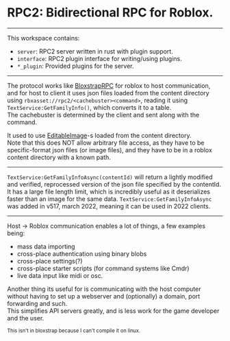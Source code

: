 # RPC2: Bidirectional RPC for Roblox.
---
This workspace contains:
  - `server`: RPC2 server written in rust with plugin support.
  - `interface`: RPC2 plugin interface for writing/using plugins.
  - `*_plugin`: Provided plugins for the server.
---

The protocol works like [BloxstrapRPC](https://github.com/bloxstraplabs/bloxstrap/wiki/Integrating-Bloxstrap-functionality-into-your-game) for roblox to host communication,  
and for host to client it uses json files loaded from the content directory using `rbxasset://rpc2/<cachebuster><command>`, reading it using `TextService:GetFamilyInfo()`, which converts it to a table.  
The cachebuster is determined by the client and sent along with the command.
  
It used to use [EditableImage](https://robloxapi.github.io/ref/class/EditableImage.html)-s loaded from the content directory.  
Note that this does NOT allow arbitrary file access, as they have to be specific-format json files (or image files), and they have to be in a roblox content directory with a known path.

---

`TextService:GetFamilyInfoAsync(contentId)` will return a lightly modified and verified, reprocessed version of the json file specified by the contentId.
It has a large file length limit, which is incredibly useful as it deserializes faster than an image for the same data.
`TextService:GetFamilyInfoAsync` was added in v517, march 2022, meaning it can be used in 2022 clients.

---
Host -> Roblox communication enables a lot of things, a few examples being:
  - mass data importing
  - cross-place authentication using binary blobs
  - cross-place settings(?)
  - cross-place starter scripts (for command systems like Cmdr)
  - live data input like midi or osc.

Another thing its useful for is communicating with the host computer  
without having to set up a webserver and (optionally) a domain, port forwarding and such.  
This simplifies API servers greatly, and is less work for the game developer and the user.  


<sub> This isn't in bloxstrap because I can't compile it on linux. </sub>
